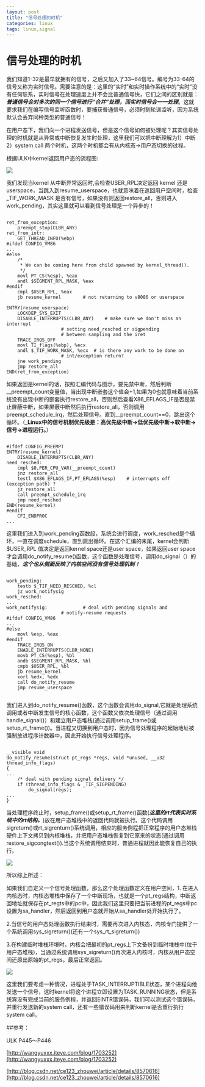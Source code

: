 ```yaml
---
layout: post
title: "信号处理的时机"
categories: linux
tags: linux,signal
---
```

信号处理的时机
=============
我们知道1-32是最早就拥有的信号，之后又加入了33~64信号。编号为33-64的信号又称为实时信号。需要注意的是：这里的“实时”和实时操作系统中的“实时”没有任何联系，实时信号在处理速度上并不会比普通信号快，它们之间的区别就是：___普通信号会对多次的同一个信号进行“合并”处理，而实时信号会一一处理___。这就要求我们在编写信号监听函数时，要捕获普通信号，必须时刻轮训监听，因为系统默认会丢弃同种类型的普通信号！

在用户态下，我们向一个进程发送信号，但是这个信号如何被处理呢？其实信号处理的时机就是从异常或中断恢复发生时处理，这里我们可以把中断理解为1）中断 2）system call 两个时机，这两个时机都会有从内核态->用户态切换的过程。

根据ULK中kernel返回用户态的流程图:

![](/assets/pic/39693914.jpg)

我们发现当kernel 从中断异常返回时,会检查USER_RPL决定返回 kernel 还是 userspace，当跳入到resume_userspace，也就意味着在返回用户空间时，检查_TIF_WORK_MASK 是否有信号，如果没有则返回restore_all，否则进入work_pending，其实这里就可以看到信号处理是一个异步的！

<pre><code>
ret_from_exception:
    preempt_stop(CLBR_ANY)
ret_from_intr:
    GET_THREAD_INFO(%ebp)
#ifdef CONFIG_VM86
...
#else
    /*
     * We can be coming here from child spawned by kernel_thread().
     */
    movl PT_CS(%esp), %eax
    andl $SEGMENT_RPL_MASK, %eax
#endif
    cmpl $USER_RPL, %eax
    jb resume_kernel        # not returning to v8086 or userspace
 
ENTRY(resume_userspace)
    LOCKDEP_SYS_EXIT
    DISABLE_INTERRUPTS(CLBR_ANY)    # make sure we don't miss an interrupt
                    # setting need_resched or sigpending
                    # between sampling and the iret
    TRACE_IRQS_OFF
    movl TI_flags(%ebp), %ecx
    andl $_TIF_WORK_MASK, %ecx  # is there any work to be done on
                    # int/exception return?
    jne work_pending
    jmp restore_all
END(ret_from_exception)
</code></pre>

如果返回是kernel的话，按照汇编代码与图示，要先禁中断，然后判断__preempt_count变量值，当出现中断嵌套这个值会+1,如果为0也就意味着当前系统没有出现中断的嵌套执行restore_all，否则然后查看X86_EFLAGS_IF是否是禁止屏蔽中断，如果屏蔽中断然后执行restore_all，否则调用preempt_schedule_irq，然后处理信号。直到__preempt_count==0，跳出这个循环。（___Linux中的信号机制优先级是：高优先级中断->低优先级中断->软中断->信号->进程运行。__）

<pre><code>
#ifdef CONFIG_PREEMPT
ENTRY(resume_kernel)
    DISABLE_INTERRUPTS(CLBR_ANY)
need_resched:
    cmpl $0,PER_CPU_VAR(__preempt_count)
    jnz restore_all
    testl $X86_EFLAGS_IF,PT_EFLAGS(%esp)    # interrupts off (exception path) ?
    jz restore_all
    call preempt_schedule_irq
    jmp need_resched
END(resume_kernel)
#endif
    CFI_ENDPROC
...
</code></pre>

这里我们进入到work_pending函数段，系统会进行调度，work_resched是个循环，一直在调度schedule，直到跳出循环。在这个汇编的末尾，kernel会判断$USER_RPL 值决定是返回kernel space还是user space，如果返回user space才会调用do_notify_resume()函数，这个函数是处理信号，调用do_signal（）的基础，___这个也从侧面反映了内核空间没有信号处理机制！___

<pre><code>
work_pending:
    testb $_TIF_NEED_RESCHED, %cl
    jz work_notifysig
work_resched:
...
work_notifysig:             # deal with pending signals and
                    # notify-resume requests
#ifdef CONFIG_VM86
...
#else
    movl %esp, %eax
#endif
    TRACE_IRQS_ON
    ENABLE_INTERRUPTS(CLBR_NONE)
    movb PT_CS(%esp), %bl
    andb $SEGMENT_RPL_MASK, %bl
    cmpb $USER_RPL, %bl
    jb resume_kernel
    xorl %edx, %edx
    call do_notify_resume
    jmp resume_userspace
 </code></pre>
 
我们进入到do_notify_resume()函数，这个函数会调用do_signal,它就是处理系统调用或者中断发生信号的核心函数，这个函数又依次处理信号（通过调用handle_signal()）和建立用户态堆栈(通过调用setup_frame()或setup_rt_frame())。当进程又切换到用户态时，因为信号处理程序的起始地址被强制放进程序计数器中，因此开始执行信号处理程序。

<pre><code>
__visible void
do_notify_resume(struct pt_regs *regs, void *unused, __u32 thread_info_flags)
{
...
    /* deal with pending signal delivery */
    if (thread_info_flags & _TIF_SIGPENDING)
        do_signal(regs);
...
}
</code></pre>

当处理程序终止时，setup_frame()或setup_rt_frame()函数(___这里的rt代表实时系统中的rt结构。___)放在用户态堆栈中的返回代码就被执行。这个代码调用sigreturn()或rt_sigrenturn()系统调用，相应的服务例程把正常程序的用户态堆栈硬件上下文拷贝到内核堆栈，并把用户态堆栈恢复到它原来的状态(通过调用restore_sigcongtext()).当这个系统调用结束时，普通进程就因此能恢复自己的执行。

![](/assets/pic/8294024f-f541-3b5f-b47e-3a476c65f50a.jpg)

所以综上所述：

如果我们自定义一个信号处理函数，那么这个处理函数定义在用户空间，1. 在进入内核态时，内核态堆栈中保存了一个中断现场，也就是一个pt_regs结构，中断返回地址就保存在pt_regts中的pc中，因此我们这里只要把当前进程的pt_regs中pc设置为sa_handler，然后返回到用户态就开始从sa_handler处开始执行了。

2.当信号的用户态处理函数执行结束时，需要再次进入内核态，内核专门提供了一个系统调用sys_sigreturn()(还有一个sys_rt_sigreturn())

3.在构建临时堆栈环境时，内核会把最初的pt_regs上下文备份到临时堆栈中(位于用户态堆栈)，当通过系统调用sys_sigreturn()再次进入内核时，内核从用户态空间还原出原始的pt_regs。最后正常返回。

![](/assets/pic/stack2.png)

这里我们要考虑一种情况，进程处于TASK_INTERRUPTIBLE状态，某个进程向他发送一个信号，这时kernel将这个进程立即设置为TASK_RUNNING状态，但是系统宾没有完成当前的服务例程，并返回EINTR错误码，我们可以测试这个错误码，并重行发送新的system call，还有一些错误码用来判断kernel是否重行执行system call。

 

##参考：

ULK  P445～P446

[http://wangyuxxx.iteye.com/blog/1703252](http://wangyuxxx.iteye.com/blog/1703252)

[http://blog.csdn.net/ce123_zhouwei/article/details/8570616](http://blog.csdn.net/ce123_zhouwei/article/details/8570616)